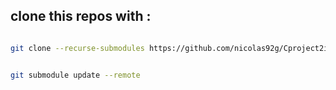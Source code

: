 <h2>
    clone this repos with :
</h2>

```bash

git clone --recurse-submodules https://github.com/nicolas92g/Cproject2i

```

```bash

git submodule update --remote

```
